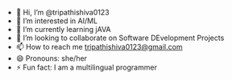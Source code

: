 - 👋 Hi, I’m @tripathishiva0123
- 👀 I’m interested in AI/ML
- 🌱 I’m currently learning jAVA
- 💞️ I’m looking to collaborate on  Software DEvelopment Projects
- 📫 How to reach me tripathishiva0123@gmail.com
- 😄 Pronouns: she/her
- ⚡ Fun fact: I am a  multilingual programmer

<!---
tripathishiva0123/tripathishiva0123 is a ✨ special ✨ repository because its `README.md` (this file) appears on your GitHub profile.
You can click the Preview link to take a look at your changes.
--->
